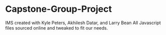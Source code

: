 # Capstone-Group-Project
IMS created with Kyle Peters, Akhilesh Datar, and Larry Bean
All Javascript files sourced online and tweaked to fit our needs.
